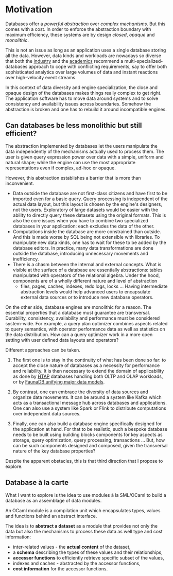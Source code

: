# Motivation

Databases offer a *powerful abstraction* over *complex mechanisms*.
But this comes with a cost. In order to enforce the abstraction boundary with maximum efficiency,
these systems are by design *closed*, *opaque* and *monolithic*.

This is not an issue as long as an application uses a single database storing all the data.
However, data kinds and workloads are nowadays so diverse
that both the [industry](https://www.allthingsdistributed.com/2018/06/purpose-built-databases-in-aws.html)
and the [academics](https://dl.acm.org/doi/10.1109/ICDE.2005.1)
recommend a multi-specialized-databases approach to cope with conflicting requirements,
say to offer both sophisticated analytics over large volumes of data and instant reactions over high-velocity event streams.

In this context of data diversity and engine specialization, the close and opaque design of the databases makes things really complex to get right.
The application software has to move data around systems and to solve consistency and availability issues across boundaries.
Somehow the abstraction is broken and one has to rebuild it around incompatible engines.

## Can databases be less monolithic but still efficient?

The abstraction implemented by databases let the users manipulate the data independently of the mechanisms actually used to process them.
The user is given query expression power over data with a simple, uniform and natural shape;
while the engine can use the most appropriate representations even if complex, ad-hoc or opaque.

However, this abstraction establishes a barrier that is more than inconvenient.

* Data outside the database are not first-class citizens and have first to be imported even for a basic query.
  Query processing is independent of the actual data layout, but this layout is chosen by the engine's designers, not the users.
  Exploratory of large datasets would be easier with the ability to directly query these datasets using the original formats.
  This is also the core issues when you have to combine two specialized databases in your application: each excludes the data of the other.
* Computations inside the database are more constrained than outside.
  And this is made worse by SQL being not extensible with libraries.
  To manipulate new data kinds, one has to wait for these to be added by the database editors.
  In practice, many data transformations are done outside the database, introducing unnecessary movements and inefficiency.
* There is a chasm between the internal and external concepts.
  What is visible at the surface of a database are essentially abstractions:
  tables manipulated with operators of the relational algebra.
  Under the hood, components are of a wholly different nature and level of abstraction
  - files, pages, caches, indexes, redo logs, locks ...
  Having intermediate abstraction levels would help advanced users
  to encapsulate external data sources or to introduce new database operators.

On the other side, database engines are monolithic for a reason.
The essential properties that a database must guarantee are transversal. 
Durability, consistency, availability and performance must be considered system-wide.
For example, a query plan optimizer combines aspects related to query semantics,
with operator performance data as well as statistics on the data distribution. 
How can a query optimizer work in a more open setting with user defined data layouts and operators?

Different approaches can be taken.

1. The first one is to stay in the continuity of what has been done so far:
   to accept the close nature of databases as a necessity for performance and reliability.
   It is then necessary to extend the domain of applicability as done
   by [HTAP](https://en.wikipedia.org/wiki/Hybrid_transactional/analytical_processing) databases handling both OLTP and OLAP workloads,
   or by [FaunaDB unifying major data models](https://fauna.com/blog/unifying-relational-document-graph-and-temporal-data-models).

2. By contrast, one can embrace the diversity of data sources and organize data movements. 
   It can be around a system like Kafka which acts as a transactional message hub across databases and applications.
   One can also use a system like Spark or Flink to distribute computations over independent data sources.  
   
3. Finally, one can also build a database engine specifically designed for the application at hand. 
   For that to be realistic, such a bespoke database needs to be built using building blocks components for key aspects as storage, query optimization, query processing, transactions ...
   But, how can be such components designed and composed, given the transversal nature of the key database properties?  

Despite the apparent obstacles, this is that third direction that I propose to explore.

## Database à la carte

What I want to explore is the idea to use modules à la SML/OCaml to build a database as an assemblage of data modules.

An OCaml module is a compilation unit which encapsulates types, values and functions behind an abstract interface.

The idea is to __abstract a dataset__ as a module that provides not only the data but also the mechanisms to process these data as well type and cost information:

* inter-related values - the __actual content__ of the dataset,
* a __schema__ describing the types of these values and their relationships,
* __accessor functions__ to efficiently retrieve specific subset of the values,
* indexes and caches - abstracted by the accessor functions,
* __cost information__ for the accessor functions.

